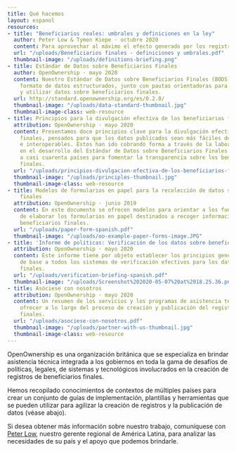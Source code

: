 ```yaml
---
title: Qué hacemos
layout: espanol
resources:
- title: "Beneficiarios reales: umbrales y definiciones en la ley"
  author: Peter Low & Tymon Kiepe · octubre 2020
  content: Para aprovechar al máximo el efecto generado por los registros de beneficiarios reales, es importante reducir al mínimo las lagunas y lograr que los datos tengan la mayor utilidad posible. Una definición legal de beneficiarios reales y sus umbrales asociados constituyen la base sobre la cual se crea un régimen de divulgación. El presente informe de políticas tiene como objetivo ayudar a los encargados de formular políticas y a aquellos que implementan o promueven la transparencia sobre los beneficiarios reales a reflexionar sobre las decisiones requeridas para definir la titularidad real en la ley, así como a establecer y poner en práctica umbrales apropiados
  url: "/uploads/Beneficiarios finales - definiciones y umbrales.pdf"
  thumbnail-image: "/uploads/definitions-briefing.png"
- title: Estándar de Datos sobre Beneficiarios Finales
  author: OpenOwnership · mayo 2020
  content: Nuestro Estándar de Datos sobre Beneficiarios Finales (BODS) ofrece un
    formato de datos estructurados, junto con pautas orientadoras para reunir, compartir
    y utilizar datos sobre beneficiarios finales.
  url: http://standard.openownership.org/es/0.2.0/
  thumbnail-image: "/uploads/data-standard-thumbnail.jpg"
  thumbnail-image-class: web-resource
- title: Principios para la divulgación efectiva de los beneficiarios finales
  attribution: OpenOwnership · mayo 2020
  content: Presentamos doce principios clave para la divulgación efectiva de los beneficiarios
    finales, pensados para que los datos publicados sean más fáciles de usar, precisos
    e interoperables. Estos han ido cobrando forma a través de la labor de OpenOwnership
    en el desarrollo del Estándar de Datos sobre Beneficiarios Finales y su apoyo
    a casi cuarenta países para fomentar la transparencia sobre los beneficiarios
    finales.
  url: "/uploads/principios-divulgacion-efectiva-de-los-beneficiarios-finales.pdf"
  thumbnail-image: "/uploads/principles-thumbnail.jpg"
  thumbnail-image-class: web-resource
- title: Modelos de formularios en papel para la recolección de datos sobre beneficiarios
    finales
  attribution: OpenOwnership · junio 2019
  content: En este documento se ofrecen modelos para orientar a los funcionarios encargados
    de elaborar los formularios en papel destinados a recoger información sobre los
    beneficiarios finales.
  url: "/uploads/paper-form-spanish.pdf"
  thumbnail-image: "/uploads/oo-example-paper-forms-image.JPG"
- title: 'Informe de políticas: Verificación de los datos sobre beneficiarios finales'
  attribution: OpenOwnership · mayo 2020
  content: Este informe tiene por objeto establecer los principios generales que sirven
    de base a todos los sistemas de verificación efectivos para los datos sobre beneficiarios
    finales.
  url: "/uploads/verification-briefing-spanish.pdf"
  thumbnail-image: "/uploads/Screenshot%202020-05-07%20at%2018.25.36.png"
- title: Asóciese con nosotros
  attribution: OpenOwnership · mayo 2020
  content: Un resumen de los servicios y los programas de asistencia técnica que podemos
    ofrecer a lo largo del proceso de creación y publicación del registro sobre beneficiarios
    finales.
  url: "/uploads/asociese-con-nosotros.pdf"
  thumbnail-image: "/uploads/partner-with-us-thumbnail.jpg"
  thumbnail-image-class: web-resource
---
```


OpenOwnership es una organización británica que se especializa en brindar asistencia técnica integrada a los gobiernos en toda la gama de desafíos de políticas, legales, de sistemas y tecnológicos involucrados en la creación de registros de beneficiarios finales.

Hemos recopilado conocimientos de contextos de múltiples países para crear un conjunto de guías de implementación, plantillas y herramientas que se pueden utilizar para agilizar la creación de registros y la publicación de datos (véase abajo).

Si desea obtener más información sobre nuestro trabajo, comuníquese con <a href="mailto:peter@openownership.org">Peter Low</a>, nuestro gerente regional de América Latina, para analizar las necesidades de su país y el apoyo que podemos brindarle.
